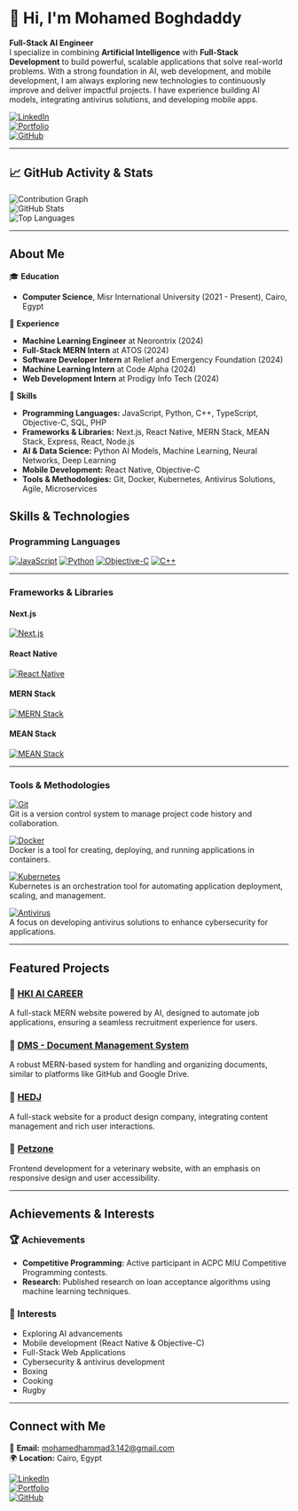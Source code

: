 # 👋 Hi, I'm Mohamed Boghdaddy

**Full-Stack AI Engineer**  
I specialize in combining **Artificial Intelligence** with **Full-Stack Development** to build powerful, scalable applications that solve real-world problems. With a strong foundation in AI, web development, and mobile development, I am always exploring new technologies to continuously improve and deliver impactful projects. I have experience building AI models, integrating antivirus solutions, and developing mobile apps.

[![LinkedIn](https://img.shields.io/badge/LinkedIn-0077B5?logo=linkedin&logoColor=white)](https://www.linkedin.com/in/mohamed-el-boghdaddy/)  
[![Portfolio](https://img.shields.io/badge/Portfolio-ff5a5f?logo=google-chrome&logoColor=white)](https://boghdaddys-portfolio.netlify.app/)  
[![GitHub](https://img.shields.io/badge/GitHub-100000?logo=github&logoColor=white)](https://github.com/MohamedBoghdaddy)

---

## 📈 GitHub Activity & Stats

![Contribution Graph](https://github-readme-streak-stats.herokuapp.com/?user=MohamedBoghdaddy&theme=dark)  
![GitHub Stats](https://github-readme-stats.vercel.app/api?username=MohamedBoghdaddy&show_icons=true&theme=dark)  
![Top Languages](https://github-readme-stats.vercel.app/api/top-langs/?username=MohamedBoghdaddy&layout=compact&theme=dark)  

---

## About Me

🎓 **Education**  
- **Computer Science**, Misr International University (2021 - Present), Cairo, Egypt

💼 **Experience**  
- **Machine Learning Engineer** at Neorontrix (2024)
- **Full-Stack MERN Intern** at ATOS (2024)
- **Software Developer Intern** at Relief and Emergency Foundation (2024)
- **Machine Learning Intern** at Code Alpha (2024)
- **Web Development Intern** at Prodigy Info Tech (2024)

🔧 **Skills**  
- **Programming Languages:** JavaScript, Python, C++, TypeScript, Objective-C, SQL, PHP  
- **Frameworks & Libraries:** Next.js, React Native, MERN Stack, MEAN Stack, Express, React, Node.js  
- **AI & Data Science:** Python AI Models, Machine Learning, Neural Networks, Deep Learning  
- **Mobile Development:** React Native, Objective-C  
- **Tools & Methodologies:** Git, Docker, Kubernetes, Antivirus Solutions, Agile, Microservices

## Skills & Technologies

### Programming Languages
[![JavaScript](https://img.shields.io/badge/JavaScript-F7DF1E?style=for-the-badge&logo=javascript&logoColor=black)](https://github.com/MohamedBoghdaddy?tab=repositories&q=javascript&type=&language=javascript)
[![Python](https://img.shields.io/badge/Python-3776AB?style=for-the-badge&logo=python&logoColor=white)](https://github.com/MohamedBoghdaddy?tab=repositories&q=python&type=&language=python)
[![Objective-C](https://img.shields.io/badge/ObjectiveC-1572B6?style=for-the-badge&logo=cplusplus&logoColor=white)](https://github.com/MohamedBoghdaddy?tab=repositories&q=objective-c&type=&language=objective-c)
[![C++](https://img.shields.io/badge/C++-00599C?style=for-the-badge&logo=cplusplus&logoColor=white)](https://github.com/MohamedBoghdaddy?tab=repositories&q=c++&type=&language=C++)

---

### Frameworks & Libraries

#### Next.js  
[![Next.js](https://img.shields.io/badge/Next.js-000000?style=for-the-badge&logo=nextdotjs&logoColor=white)](https://github.com/MohamedBoghdaddy?tab=repositories&q=next.js)

#### React Native  
[![React Native](https://img.shields.io/badge/React_Native-61DAFB?style=for-the-badge&logo=react&logoColor=white)](https://github.com/MohamedBoghdaddy?tab=repositories&q=react%20native&language=React_Native)

#### MERN Stack  
[![MERN Stack](https://img.shields.io/badge/MERN-61DAFB?style=for-the-badge&logo=react&logoColor=white)](https://github.com/MohamedBoghdaddy?tab=repositories&q=mern&language=javascript)

#### MEAN Stack  
[![MEAN Stack](https://img.shields.io/badge/MEAN-DD0031?style=for-the-badge&logo=angular&logoColor=white)](https://github.com/MohamedBoghdaddy?tab=repositories&q=mean&language=MEAN)

---

### Tools & Methodologies

[![Git](https://img.shields.io/badge/Git-F05032?style=for-the-badge&logo=git&logoColor=white)](https://github.com/search?q=user:MohamedBoghdaddy+git)  
Git is a version control system to manage project code history and collaboration.

[![Docker](https://img.shields.io/badge/Docker-2496ED?style=for-the-badge&logo=docker&logoColor=white)](https://github.com/search?q=user:MohamedBoghdaddy+docker)  
Docker is a tool for creating, deploying, and running applications in containers.

[![Kubernetes](https://img.shields.io/badge/Kubernetes-326CE5?style=for-the-badge&logo=kubernetes&logoColor=white)](https://github.com/search?q=user:MohamedBoghdaddy+kubernetes)  
Kubernetes is an orchestration tool for automating application deployment, scaling, and management.

[![Antivirus](https://img.shields.io/badge/Antivirus-2E8B57?style=for-the-badge&logo=virus&logoColor=white)](https://github.com/search?q=user:MohamedBoghdaddy+antivirus)  
A focus on developing antivirus solutions to enhance cybersecurity for applications.

---

## Featured Projects

### 🚀 [HKI AI CAREER](https://github.com/MohamedBoghdaddy/hkiiapply)  
A full-stack MERN website powered by AI, designed to automate job applications, ensuring a seamless recruitment experience for users.

### 🚀 [DMS - Document Management System](https://github.com/MohamedBoghdaddy/Atos-Task-document-management-system)  
A robust MERN-based system for handling and organizing documents, similar to platforms like GitHub and Google Drive.

### 🚀 [HEDJ](https://github.com/MohamedBoghdaddy/HEDJ)  
A full-stack website for a product design company, integrating content management and rich user interactions.

### 🚀 [Petzone](https://github.com/MohamedBoghdaddy/Petzone)  
Frontend development for a veterinary website, with an emphasis on responsive design and user accessibility.

---

## Achievements & Interests

### 🏆 Achievements  
- **Competitive Programming:** Active participant in ACPC MIU Competitive Programming contests.  
- **Research:** Published research on loan acceptance algorithms using machine learning techniques.

### 🎯 Interests  
- Exploring AI advancements  
- Mobile development (React Native & Objective-C)
- Full-Stack Web Applications
- Cybersecurity & antivirus development  
- Boxing  
- Cooking  
- Rugby  

---

## Connect with Me

📧 **Email:** [mohamedhammad3.142@gmail.com](mailto:mohamedhammad3.142@gmail.com)  
🌍 **Location:** Cairo, Egypt  

[![LinkedIn](https://img.shields.io/badge/LinkedIn-0077B5?logo=linkedin&logoColor=white)](https://www.linkedin.com/in/mohamed-el-boghdaddy/)  
[![Portfolio](https://img.shields.io/badge/Portfolio-ff5a5f?logo=google-chrome&logoColor=white)](https://boghdaddys-portfolio.netlify.app/)  
[![GitHub](https://img.shields.io/badge/GitHub-100000?logo=github&logoColor=white)](https://github.com/MohamedBoghdaddy)
